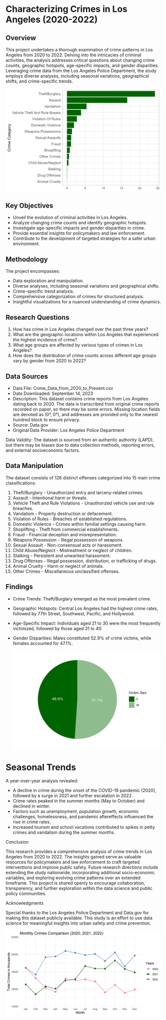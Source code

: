 # Characterizing Crimes in Los Angeles (2020-2022)

## Overview

This project undertakes a thorough examination of crime patterns in Los Angeles from 2020 to 2022. Delving into the intricacies of criminal activities, the analysis addresses critical questions about changing crime counts, geographic hotspots, age-specific impacts, and gender disparities. Leveraging crime data from the Los Angeles Police Department, the study employs diverse analyses, including seasonal variations, geographical shifts, and crime-specific trends.

![ss](most_committed_crime.png)

## Key Objectives

- Unveil the evolution of criminal activities in Los Angeles.
- Analyze changing crime counts and identify geographic hotspots.
- Investigate age-specific impacts and gender disparities in crime.
- Provide essential insights for policymakers and law enforcement.
- Contribute to the development of targeted strategies for a safer urban environment.

## Methodology

The project encompasses:
- Data exploration and manipulation.
- Diverse analyses, including seasonal variations and geographical shifts.
- Crime-specific trend analysis.
- Comprehensive categorization of crimes for structured analysis.
- Insightful visualizations for a nuanced understanding of crime dynamics.

## Research Questions

1. How has crime in Los Angeles changed over the past three years?
2. What are the geographic locations within Los Angeles that experienced the highest incidence of crime?
3. What age groups are affected by various types of crimes in Los Angeles?
4. How does the distribution of crime counts across different age groups vary by gender from 2020 to 2022?

## Data Sources

- Data File: Crime_Data_from_2020_to_Present.csv
- Date Downloaded: September 14, 2023
- Description: This dataset contains crime reports from Los Angeles dating back to 2020. The data is transcribed from original crime reports recorded on paper, so there may be some errors. Missing location fields are denoted as (0°, 0°), and addresses are provided only to the nearest hundred block to ensure privacy.
- Source: Data.gov
- Original Data Provider: Los Angeles Police Department

Data Validity: The dataset is sourced from an authentic authority (LAPD), but there may be biases due to data collection methods, reporting errors, and external socioeconomic factors.

## Data Manipulation

The dataset consists of 128 distinct offenses categorized into 15 main crime classifications:

1. Theft/Burglary - Unauthorized entry and larceny-related crimes.
2. Assault - Intentional harm or threats.
3. Vehicle Theft and Rule Violations - Unauthorized vehicle use and rule breaches.
4. Vandalism - Property destruction or defacement.
5. Violation of Rules - Breaches of established regulations.
6. Domestic Violence - Crimes within familial settings causing harm.
7. Shoplifting - Theft from commercial establishments.
8. Fraud - Financial deception and misrepresentation.
9. Weapons Possession - Illegal possession of weapons.
10. Sexual Assault - Non-consensual acts or harassment.
11. Child Abuse/Neglect - Mistreatment or neglect of children.
12. Stalking - Persistent and unwanted harassment.
13. Drug Offenses - Illegal possession, distribution, or trafficking of drugs.
14. Animal Cruelty - Harm or neglect of animals.
15. Other Crimes - Miscellaneous unclassified offenses.

## Findings

- Crime Trends: Theft/Burglary emerged as the most prevalent crime.
- Geographic Hotspots: Central Los Angeles had the highest crime rates, followed by 77th Street, Southwest, Pacific, and Hollywood.
- Age-Specific Impact: Individuals aged 21 to 30 were the most frequently victimized, followed by those aged 31 to 40.
- Gender Disparities: Males constituted 52.9% of crime victims, while females accounted for 47.1%.

  ![ss](sex_distribution2.png)

# Seasonal Trends

A year-over-year analysis revealed:

- A decline in crime during the onset of the COVID-19 pandemic (2020), followed by a surge in 2021 and further escalation in 2022.
- Crime rates peaked in the summer months (May to October) and declined in winter.
- Factors such as unemployment, population growth, economic challenges, homelessness, and pandemic aftereffects influenced the rise in crime rates.
- Increased tourism and school vacations contributed to spikes in petty crimes and vandalism during the summer months.

Conclusion

This research provides a comprehensive analysis of crime trends in Los Angeles from 2020 to 2022. The insights gained serve as valuable resources for policymakers and law enforcement to craft targeted interventions and improve public safety. Future research directions include extending the study nationwide, incorporating additional socio-economic variables, and exploring evolving crime patterns over an extended timeframe. This project is shared openly to encourage collaboration, transparency, and further exploration within the data science and public policy communities.

Acknowledgments

Special thanks to the Los Angeles Police Department and Data.gov for making this dataset publicly available. This study is an effort to use data science for meaningful insights into urban safety and crime prevention.

![ss](unnamed-chunk-23-1.png)
